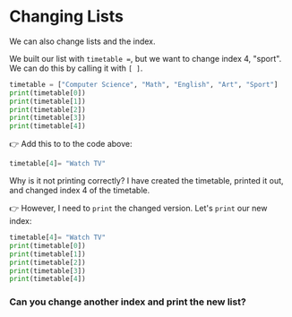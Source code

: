 # Changing Lists

We can also change lists and the index. 


We built our list with `timetable =`, but we want to change index 4, "sport". We can do this by calling it with `[ ]`.

```python
timetable = ["Computer Science", "Math", "English", "Art", "Sport"]
print(timetable[0])
print(timetable[1])
print(timetable[2])
print(timetable[3])
print(timetable[4])
```

👉 Add this to to the code above:

```python
timetable[4]= "Watch TV"
```


Why is it not printing correctly? I have created the timetable, printed it out, and changed index 4 of the timetable. 



👉 However, I need to `print` the changed version. Let's `print` our new index:

```python
timetable[4]= "Watch TV"
print(timetable[0])
print(timetable[1])
print(timetable[2])
print(timetable[3])
print(timetable[4])
```

### Can you change another index and print the new list?